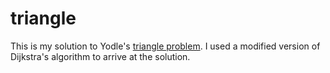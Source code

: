 # triangle

This is my solution to Yodle's [triangle problem](http://www.yodlecareers.com/puzzles/triangle.html). I used a modified version of Dijkstra's algorithm to arrive at the solution.
